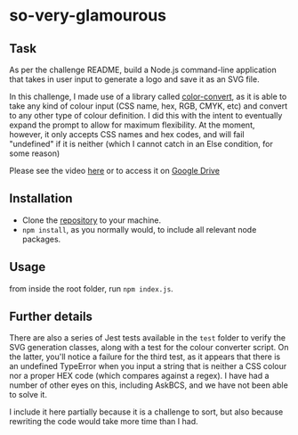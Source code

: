 # so-very-glamourous

## Task

As per the challenge README, build a Node.js command-line application that takes in user input to generate a logo and save it as an SVG file.

In this challenge, I made use of a library called [color-convert](https://www.npmjs.com/package/color-convert), as it is able to take any kind of colour input (CSS name, hex, RGB, CMYK, etc) and convert to any other type of colour definition. I did this with the intent to eventually expand the prompt to allow for maximum flexibility. At the moment, however, it only accepts CSS names and hex codes, and will fail "undefined" if it is neither (which I cannot catch in an Else condition, for some reason)

Please see the video [here](https://watch.screencastify.com/v/WFRoaoV77l04mOUo6Rb2) or to access it on [Google Drive](https://drive.google.com/file/d/1HSmISfFlA3Jv1LH9KmvxETadxcw_R2Zr/view?usp=share_link)

## Installation

- Clone the [repository](https://github.com/omgthegreenranger/so-very-glamourous) to your machine.
- `npm install`, as you normally would, to include all relevant node packages.

## Usage

from inside the root folder, run `npm index.js`.

## Further details

There are also a series of Jest tests available in the `test` folder to verify the SVG generation classes, along with a test for the colour converter script. On the latter, you'll notice a failure for the third test, as it appears that there is an undefined TypeError when you input a string that is neither a CSS colour nor a proper HEX code (which compares against a regex). I have had a number of other eyes on this, including AskBCS, and we have not been able to solve it.

I include it here partially because it is a challenge to sort, but also because rewriting the code would take more time than I had.